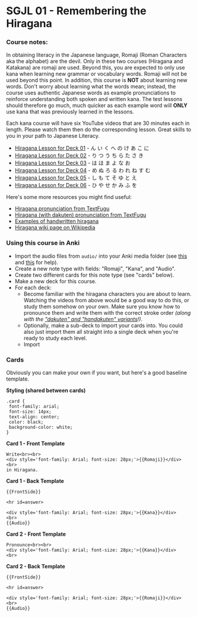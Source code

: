 # SGJL 01 - Remembering the Hiragana

### Course notes:

In obtaining literacy in the Japanese language, Romaji (Roman Characters aka the alphabet) are the devil. Only in these two courses (Hiragana and Katakana) are romaji are used. Beyond this, you are expected to only use kana when learning new grammar or vocabulary words. Romaji will not be used beyond this point. In addition, this course is **NOT** about learning new words. Don't worry about learning what the words mean; instead, the course uses authentic Japanese words as example pronunciations to reinforce understanding both spoken and written kana. The test lessons should therefore go much, much quicker as each example word will **ONLY** use kana that was previously learned in the lessons.

Each kana course will have six YouTube videos that are 30 minutes each in length. Please watch them then do the corresponding lesson. Great skills to you in your path to Japanese Literacy.

 - [Hiragana Lesson for Deck 01](https://www.youtube.com/watch?v=EKh9MQOaZ7I) - ん い く へ の け あ こ に
 - [Hiragana Lesson for Deck 02](https://www.youtube.com/watch?v=zdN5-vAb4yY) - り つ う ち ら た さ き
 - [Hiragana Lesson for Deck 03](https://www.youtube.com/watch?v=5zn3_fwShR0) - は ほ ま よ な お
 - [Hiragana Lesson for Deck 04](https://www.youtube.com/watch?v=3eITAScDoCY) - め ぬ ろ る わ れ ね す む
 - [Hiragana Lesson for Deck 05](https://www.youtube.com/watch?v=vGnKR3eX9m0) - し も て そ ゆ と え
 - [Hiragana Lesson for Deck 06](https://www.youtube.com/watch?v=Adp5SF451_s) - ひ や せ か み ふ を

Here's some more resources you might find useful:

 - [Hiragana pronunciation from TextFugu](http://www.textfugu.com/season-1/japanese-pronunciation/3-8/)
 - [Hiragana (with dakuten) pronunciation from TextFugu](http://www.textfugu.com/season-1/japanese-pronunciation/3-9/)
 - [Examples of handwritten hiragana](http://nihongo.as.ua.edu/hiragana.htm)
 - [Hiragana wiki page on Wikipedia](https://en.wikipedia.org/wiki/Hiragana)

### Using this course in Anki

 - Import the audio files from `audio/` into your Anki media folder (see [this](https://apps.ankiweb.net/docs/manual.html#media18) and [this](https://apps.ankiweb.net/docs/manual.html#files) for help).
 - Create a new note type with fields: "Romaji", "Kana", and "Audio".
 - Create two different cards for this note type (see "cards" below).
 - Make a new deck for this course.
 - For each deck:
    - Become familiar with the hiragana characters you are about to learn. Watching the videos from above would be a good way to do this, or study them somehow on your own. Make sure you know how to pronounce them and write them with the correct stroke order *(along with the ["dakuten" and "handakuten" variants](https://en.wikipedia.org/wiki/Dakuten)!)*.
	- Optionally, make a sub-deck to import your cards into. You could also just import them all straight into a single deck when you're ready to study each level.
	- Import

### Cards

Obviously you can make your own if you want, but here's a good baseline template.

**Styling (shared between cards)**

```
.card {
 font-family: arial;
 font-size: 14px;
 text-align: center;
 color: black;
 background-color: white;
}
```

**Card 1 - Front Template**

```
Write<br><br>
<div style='font-family: Arial; font-size: 28px;'>{{Romaji}}</div>
<br>
in Hiragana.
```

**Card 1 - Back Template**

```
{{FrontSide}}

<hr id=answer>

<div style='font-family: Arial; font-size: 28px;'>{{Kana}}</div>
<br>
{{Audio}}
```

**Card 2 - Front Template**

```
Pronounce<br><br>
<div style='font-family: Arial; font-size: 28px;'>{{Kana}}</div>
<br>
```

**Card 2 - Back Template**

```
{{FrontSide}}

<hr id=answer>

<div style='font-family: Arial; font-size: 28px;'>{{Romaji}}</div>
<br>
{{Audio}}
```
